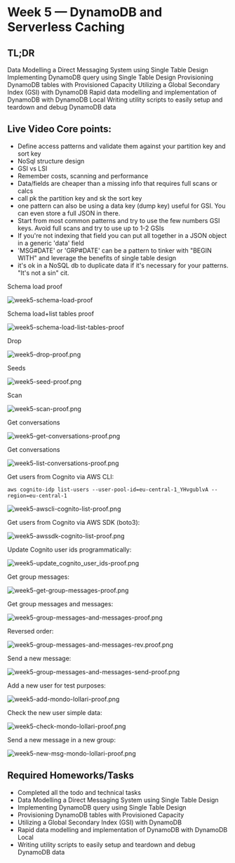 # Week 5 — DynamoDB and Serverless Caching

## TL;DR
Data Modelling a Direct Messaging System using Single Table Design
Implementing DynamoDB query using Single Table Design
Provisioning DynamoDB tables with Provisioned Capacity
Utilizing a Global Secondary Index (GSI) with DynamoDB
Rapid data modelling and implementation of DynamoDB with DynamoDB Local
Writing utility scripts to easily setup and teardown and debug DynamoDB data
## Live Video Core points:

- Define access patterns and validate them against your partition key and sort key 
- NoSql structure design
- GSI vs LSI
- Remember costs, scanning and performance
- Data/fields are cheaper than a missing info that requires full scans or calcs
- call pk the partition key and sk the sort key
- one pattern can also be using a data key (dump key) useful for GSI. You can even store a full JSON in there.
- Start from most common patterns and try to use the few numbers GSI keys. Avoid full scans and try to use up to 1-2 GSIs
- If you're not indexing that field you can put all together in a JSON object in a generic 'data' field
- 'MSG#DATE' or 'GRP#DATE' can be a pattern to tinker with "BEGIN WITH" and leverage the benefits of single table design
- it's ok in a NoSQL db to duplicate data if it's necessary for your patterns. "It's not a sin" cit. 


Schema load proof

![week5-schema-load-proof](assets/week5-schema-load-proof.png)

Schema load+list tables proof

![week5-schema-load-list-tables-proof](assets/week5-schema-load-list-tables-proof.png)

Drop

![week5-drop-proof.png](assets/week5-drop-proof.png)

Seeds

![week5-seed-proof.png](assets/week5-seed-proof.png)

Scan

![week5-scan-proof.png](assets/week5-scan-proof.png)

Get conversations

![week5-get-conversations-proof.png](assets/week5-get-conversations-proof.png)

Get conversations

![week5-list-conversations-proof.png](assets/week5-list-conversations-proof.png)

Get users from Cognito via AWS CLI:

```
aws cognito-idp list-users --user-pool-id=eu-central-1_YHvgublvA --region=eu-central-1 
```
![week5-awscli-cognito-list-proof.png](assets/week5-awscli-cognito-list-proof.png)

Get users from Cognito via AWS SDK (boto3):

![week5-awssdk-cognito-list-proof.png](assets/week5-awssdk-cognito-list-proof.png)

Update Cognito user ids programmatically:

![week5-update_cognito_user_ids-proof.png](assets/week5-update_cognito_user_ids-proof.png)

Get group messages:

![week5-get-group-messages-proof.png](assets/week5-get-group-messages-proof.png)

Get group messages and messages:

![week5-group-messages-and-messages-proof.png](assets/week5-group-messages-and-messages-proof.png)

Reversed order:

![week5-group-messages-and-messages-rev.proof.png](assets/week5-group-messages-and-messages-rev-proof.png)

Send a new message:

![week5-group-messages-and-messages-send-proof.png](assets/week5-group-messages-and-messages-send-proof.png)

Add a new user for test purposes:

![week5-add-mondo-lollari-proof.png](assets/week5-add-mondo-lollari-proof.png)

Check the new user simple data:

![week5-check-mondo-lollari-proof.png](assets/week5-check-mondo-lollari-proof.png)

Send a new message in a new group:

![week5-new-msg-mondo-lollari-proof.png](assets/week5-new-msg-mondo-lollari-proof.png)

## Required Homeworks/Tasks
- Completed all the todo and technical tasks 
- Data Modelling a Direct Messaging System using Single Table Design
- Implementing DynamoDB query using Single Table Design
- Provisioning DynamoDB tables with Provisioned Capacity
- Utilizing a Global Secondary Index (GSI) with DynamoDB
- Rapid data modelling and implementation of DynamoDB with DynamoDB Local
- Writing utility scripts to easily setup and teardown and debug DynamoDB data
